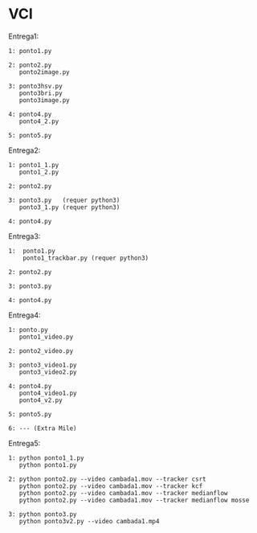# VCI

Entrega1:

    1: ponto1.py
 
    2: ponto2.py
       ponto2image.py
    
    3: ponto3hsv.py
       ponto3bri.py
       ponto3image.py
        
    4: ponto4.py
       ponto4_2.py
    
    5: ponto5.py

Entrega2:

    1: ponto1_1.py
       ponto1_2.py
 
    2: ponto2.py 
    
    3: ponto3.py   (requer python3)
       ponto3_1.py (requer python3)
       
    4: ponto4.py

Entrega3:

    1:  ponto1.py
        ponto1_trackbar.py (requer python3)
       
    2: ponto2.py
    
    3: ponto3.py 
    
    4: ponto4.py

Entrega4:

    1: ponto.py 
       ponto1_video.py
 
    2: ponto2_video.py
    
    3: ponto3_video1.py
       ponto3_video2.py
       
    4: ponto4.py
       ponto4_video1.py
       ponto4_v2.py
    
    5: ponto5.py
    
    6: --- (Extra Mile)

Entrega5:

    1: python ponto1_1.py
       python ponto1.py

    2: python ponto2.py --video cambada1.mov --tracker csrt
       python ponto2.py --video cambada1.mov --tracker kcf
       python ponto2.py --video cambada1.mov --tracker medianflow 
       python ponto2.py --video cambada1.mov --tracker medianflow mosse

    3: python ponto3.py
       python ponto3v2.py --video cambada1.mp4 
